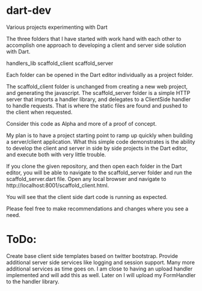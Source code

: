 dart-dev
========

Various projects experimenting with Dart

The three folders that I have started with work hand with each other to accomplish one approach to developing a client and server side solution with Dart.

handlers_lib
scaffold_client
scaffold_server

Each folder can be opened in the Dart editor individually as a project folder. 

The scaffold_client folder is unchanged from creating a new web project, and generating the javascript. 
The scaffold_server folder is a simple HTTP server that imports a handler library, and delegates to a ClientSide handler to handle requests. That is where the static files are found and pushed to the client when requested.

Consider this code as Alpha and more of a proof of concept.

My plan is to have a project starting point to ramp up quickly when building a server/client application.
What this simple code demonstrates is the ability to develop the client and server in side by side projects in the Dart editor, and execute both with very little trouble.

If you clone the given repository, and then open each folder in the Dart editor, you will be able to navigate to the scaffold_server folder and run the scaffold_server.dart file. Open any local browser and navigate to http://localhost:8001/scaffold_client.html. 

You will see that the client side dart code is running as expected.

Please feel free to make recommendations and changes where you see a need.

ToDo:
=====
Create base client side templates based on twitter bootstrap.
Provide additional server side services like logging and session support.
Many more additional services as time goes on. I am close to having an upload handler implemented and will add this as well. 
Later on I will upload my FormHandler to the handler library.

